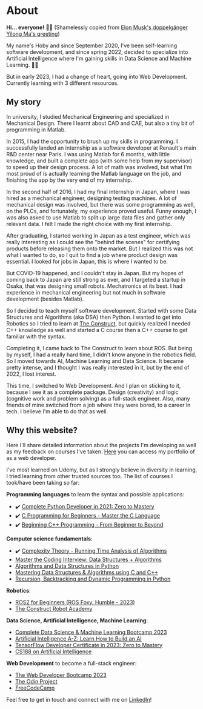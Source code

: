 # About

**Hi... everyone!** 🙋🏽 (Shamelessly copied from [Elon Musk's doppelgänger Yilong Ma's
greeting](https://www.tiktok.com/@mayilong0))

My name's Hoby and since September 2020, I've been self-learning software development, and since
spring 2022, decided to specialize into Artificial Intelligence where I'm gaining skills in Data
Science and Machine Learning. 👨‍💻  

But in early 2023, I had a change of heart, going into Web Development. Currently learning with 3
different resources.

## My story

In university, I studied Mechanical Engineering and specialized in Mechanical Design. There I learnt
about CAD and CAE, but also a tiny bit of programming in Matlab.

In 2015, I had the opportunity to brush up my skills in programming. I successfully landed an
internship as a software developer at Renault's main R&D center near Paris. I was using Matlab for 6
months, with little knowledge, and built a complete app (with some help from my supervisor) to speed
up their design process. A lot of math was involved, but what I'm most proud of is actually learning
the Matlab language on the job, and finishing the app by the very end of my internship.

In the second half of 2016, I had my final internship in Japan, where I was hired as a mechanical
engineer, designing testing machines. A lot of mechanical design was involved, but there was some
programming as well, on the PLCs, and fortunately, my experience proved useful. Funny enough, I was
also asked to use Matlab to split up large data files and gather only relevant data. I felt I made
the right choice with my first internship.

After graduating, I started working in Japan as a test engineer, which was really interesting as I
could see the "behind the scenes" for certifying products before releasing them onto the market. But
I realized this was not what I wanted to do, so I quit to find a job where product design was
essential. I looked for jobs in Japan, this is where I wanted to be.

But COVID-19 happened, and I couldn't stay in Japan. But my hopes of coming back to Japan are still
strong as ever, and I targeted a startup in Osaka, that was designing small robots. Mechatronics at
its best. I had experience in mechanical engineering but not much in software development (besides
Matlab).

So I decided to teach myself software development. Started with some Data Structures and Algorithms
(aka DSA) then Python. I wanted to get into Robotics so I tried to learn at [The
Construct](https://www.theconstructsim.com/), but quickly realized I needed C++ knowledge as well
and started a C course then a C++ course to get familiar with the syntax.

Completing it, I came back to The Construct to learn about ROS. But being by myself, I had a really
hard time, I didn't know anyone in the robotics field. So I moved towards AI, Machine Learning and
Data Science. It became pretty intense, and I thought I was really interested in it, but by the end
of 2022, I lost interest.

This time, I switched to Web Development. And I plan on sticking to it, because I see it as a
complete package. Design (creativity) and logic (cognitive work and problem solving) as a full-stack
engineer. Also, many friends of mine switched from a job where they were bored, to a career in tech.
I believe I'm able to do that as well.

## Why this website?

Here I'll share detailed information about the projects I'm developing as well as my feedback on
courses I've taken. [Here]() you can access my portfolio of as a web developer.

I've most learned on Udemy, but as I strongly believe in diversity in learning, I tried learning
from other trusted sources too. The list of courses I took/have been taking so far:

**Programming languages** to learn the syntax and possible applications:
* :heavy_check_mark: [Complete Python Developer in 2021: Zero to Mastery](https://www.udemy.com/course/complete-python-developer-zero-to-mastery/)
* :heavy_check_mark: [C Programming for Beginners - Master the C Language](https://www.udemy.com/course/c-programming-for-beginners-/)
* :heavy_check_mark: [Beginning C++ Programming - From Beginner to Beyond](https://www.udemy.com/course/beginning-c-plus-plus-programming/)

**Computer science fundamentals**:
* :heavy_check_mark: [Complexity Theory - Running Time Analysis of Algorithms](https://www.udemy.com/course/complexity-theory-basics/)
* [Master the Coding Interview: Data Structures + Algorithms](https://www.udemy.com/course/master-the-coding-interview-data-structures-algorithms/)
* [Algorithms and Data Structures in Python](https://www.udemy.com/course/algorithms-and-data-structures-in-python/)
* [Mastering Data Structures & Algorithms using C and
    C++](https://www.udemy.com/course/datastructurescncpp/)
* [Recursion, Backtracking and Dynamic Programming in
    Python](https://www.udemy.com/course/algorithmic-problems-in-python/)

**Robotics**:
* [ROS2 for Beginners (ROS Foxy, Humble - 2023)](https://www.udemy.com/course/ros2-for-beginners/)
* [The Construct Robot Academy](https://www.theconstructsim.com/)

**Data Science, Artificial Intelligence, Machine Learning**:
* [Complete Data Science & Machine Learning Bootcamp 2023](https://www.udemy.com/course/complete-machine-learning-and-data-science-zero-to-mastery/)
* [Artificial Intelligence A-Z: Learn How to Build an AI](https://www.udemy.com/course/artificial-intelligence-az/)
* [TensorFlow Developer Certificate in 2023: Zero to
    Mastery](https://www.udemy.com/course/tensorflow-developer-certificate-machine-learning-zero-to-mastery/)
* [CS188 on Artificial
    Intelligence](https://www.youtube.com/channel/UCB4_W1V-KfwpTLxH9jG1_iA/videos)

**Web Development** to become a full-stack engineer:
* [The Web Developer Bootcamp 2023](https://www.udemy.com/course/the-web-developer-bootcamp/)
* [The Odin Project](https://www.theodinproject.com/)
* [FreeCodeCamp](https://www.freecodecamp.com/)

Feel free to get in touch and connect with me on [LinkedIn](https://www.linkedin.com/in/hobyratefy)!
